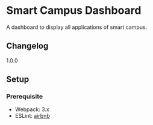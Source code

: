 # Smart Campus Dashboard
A dashboard to display all applications of smart campus.


## Changelog

1.0.0

## Setup

### Prerequisite
- Webpack: 3.x
- ESLint: [airbnb](https://github.com/airbnb/javascript/tree/master/packages/eslint-config-airbnb)
